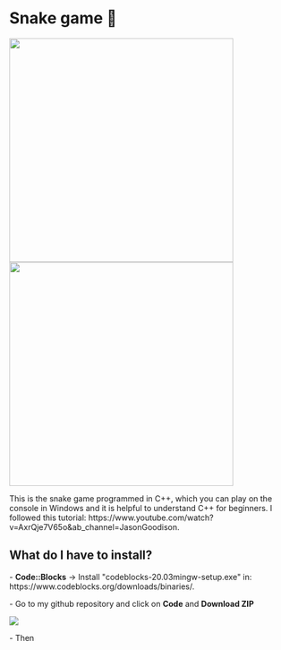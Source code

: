 <h1>Snake game 🐍</h1>
<div class="row">
  <img src="https://user-images.githubusercontent.com/77303061/178400368-0aa970c9-19c2-471f-9016-54d80290eabe.png" width="400px" height="400px"/>
  <img src="https://user-images.githubusercontent.com/77303061/178400547-681de97f-e530-48d9-95c7-cfb51dc1bb0d.png" width="400px" height="400px"/>
</div>
</p>
<p>This is the snake game programmed in C++, which you can play on the console in Windows and it is helpful to understand C++ for beginners. I followed this tutorial: https://www.youtube.com/watch?v=AxrQje7V65o&ab_channel=JasonGoodison.</p>

<h2>What do I have to install?</h2>
<p>- <b>Code::Blocks</b> -> Install "codeblocks-20.03mingw-setup.exe" in: https://www.codeblocks.org/downloads/binaries/.</p>
<p>- Go to my github repository and click on <b>Code</b> and <b>Download ZIP</b></p>
<img src="https://user-images.githubusercontent.com/77303061/178402522-56e4291e-3fd7-4835-8273-71e77c001bc7.png"/>
<p>- Then </p>
